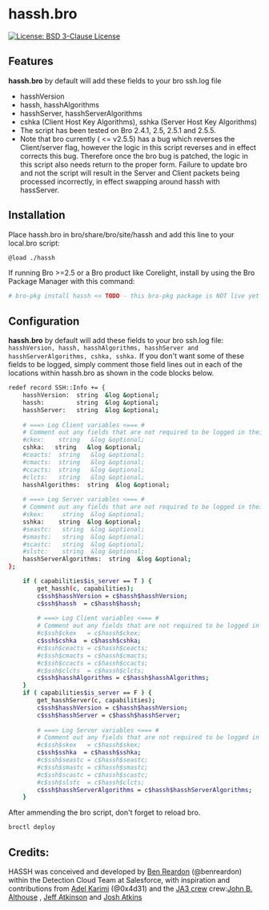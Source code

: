 # hassh.bro
[![License: BSD 3-Clause License](https://img.shields.io/badge/License-BSD%203--Clause-blue.svg)](https://opensource.org/licenses/BSD-3-Clause)

## Features
**hassh.bro** by default will add these fields to your bro ssh.log file 
- hasshVersion
- hassh, hasshAlgorithms 
- hasshServer, hasshServerAlgorithms
- cshka (Client Host Key Algorithms), sshka (Server Host Key Algorithms)  
- The script has been tested on Bro 2.4.1, 2.5, 2.5.1 and 2.5.5. 
- Note that bro currently ( <= v2.5.5) has a bug which reverses the Client/server flag, however the logic in this script reverses and in effect corrects this bug. Therefore once the bro bug is patched, the logic in this script also needs return to the proper form. Failure to update bro and not the script will result in the Server and Client packets being processed incorrectly, in effect swapping around hassh with hassServer.  

## Installation
Place hassh.bro in bro/share/bro/site/hassh and add this line to your local.bro script:
```bash
@load ./hassh
```
If running Bro >=2.5 or a Bro product like Corelight, install by using the Bro Package Manager with this command:
```bash 
# bro-pkg install hassh << TODO - this bro-pkg package is NOT live yet
```


## Configuration
**hassh.bro** by default will add these fields to your bro ssh.log file: ```hasshVersion, hassh, hasshAlgorithms, hasshServer and hasshServerAlgorithms, cshka, sshka.``` If you don't want some of these fields to be logged, simply comment those field lines out in each of the locations within hassh.bro as shown in the code blocks below.
```bash
redef record SSH::Info += {
    hasshVersion:  string  &log &optional;
    hassh:         string  &log &optional;
    hasshServer:   string  &log &optional;
    
    # ===> Log Client variables <=== #
    # Comment out any fields that are not required to be logged in their raw form to ssh.log
    #ckex:    string   &log &optional;
    cshka:   string   &log &optional; 
    #ceacts:  string   &log &optional; 
    #cmacts:  string   &log &optional;
    #ccacts:  string   &log &optional; 
    #clcts:   string   &log &optional;
    hasshAlgorithms:  string  &log &optional;
    
    # ===> Log Server variables <=== #
    # Comment out any fields that are not required to be logged in their raw form to ssh.log
    #skex:     string  &log &optional; 
    sshka:    string  &log &optional; 
    #seastc:   string  &log &optional; 
    #smastc:   string  &log &optional; 
    #scastc:   string  &log &optional; 
    #slstc:    string  &log &optional;
    hasshServerAlgorithms:  string  &log &optional;
};
```
```bash
    if ( capabilities$is_server == T ) {
        get_hassh(c, capabilities);
        c$ssh$hasshVersion = c$hassh$hasshVersion;
        c$ssh$hassh  = c$hassh$hassh;
        
        # ===> Log Client variables <=== #
        # Comment out any fields that are not required to be logged in their raw form to ssh.log
        #c$ssh$ckex   = c$hassh$ckex;
        c$ssh$cshka  = c$hassh$cshka;
        #c$ssh$ceacts = c$hassh$ceacts;
        #c$ssh$cmacts = c$hassh$cmacts;
        #c$ssh$ccacts = c$hassh$ccacts;
        #c$ssh$clcts  = c$hassh$clcts;
        c$ssh$hasshAlgorithms = c$hassh$hasshAlgorithms;
    }
    if ( capabilities$is_server == F ) {
        get_hasshServer(c, capabilities);
        c$ssh$hasshVersion = c$hassh$hasshVersion;
        c$ssh$hasshServer = c$hassh$hasshServer;
        
        # ===> Log Server variables <=== #
        # Comment out any fields that are not required to be logged in their raw form to ssh.log
        #c$ssh$skex   = c$hassh$skex;
        c$ssh$sshka  = c$hassh$sshka;
        #c$ssh$seastc = c$hassh$seastc;
        #c$ssh$smastc = c$hassh$smastc;
        #c$ssh$scastc = c$hassh$scastc;
        #c$ssh$slstc  = c$hassh$clcts;
        c$ssh$hasshServerAlgorithms = c$hassh$hasshServerAlgorithms;
    }
```

After ammending the bro script, don't forget to reload bro. 
```bash
broctl deploy
```

## Credits:
HASSH was conceived and developed by [Ben Reardon](mailto:breardon@salesforce.com) (@benreardon) within the Detection Cloud Team at Salesforce, with inspiration and contributions from [Adel Karimi](mailto:akarimishiraz@salesforce.com) (@0x4d31) and the [JA3 crew](https://github.com/salesforce/ja3/)  crew:[John B. Althouse](mailto:jalthouse@salesforce.com)  , [Jeff Atkinson](mailto:jatkinson@salesforce.com) and [Josh Atkins](mailto:j.atkins@salesforce.com)
